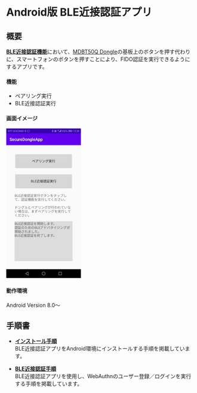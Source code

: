 # Android版 BLE近接認証アプリ

## 概要
<b>[BLE近接認証機能](../../../FIDO2Device/MDBT50Q_Dongle/BLEDAUTH.md)</b>において、[MDBT50Q Dongle](../../../FIDO2Device/MDBT50Q_Dongle/README.md)の基板上のボタンを押す代わりに、スマートフォンのボタンを押すことにより、FIDO認証を実行できるようにするアプリです。

#### 機能
* ペアリング実行
* BLE近接認証実行

#### 画面イメージ
<img src="assets01/0001.jpg" width="200">

#### 動作環境
Android Version 8.0〜

## 手順書

- <b>[インストール手順](INSTALLPRG.md)</b><br>
BLE近接認証アプリをAndroid環境にインストールする手順を掲載しています。

- <b>[BLE近接認証手順](BLEAUTH.md)</b><br>
BLE近接認証アプリを使用し、WebAuthnのユーザー登録／ログインを実行する手順を掲載しています。
